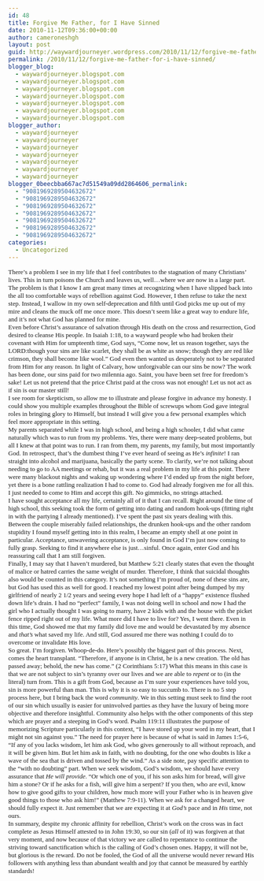 ```yaml
---
id: 48
title: Forgive Me Father, for I Have Sinned
date: 2010-11-12T09:36:00+00:00
author: cameroneshgh
layout: post
guid: http://waywardjourneyer.wordpress.com/2010/11/12/forgive-me-father-for-i-have-sinned
permalink: /2010/11/12/forgive-me-father-for-i-have-sinned/
blogger_blog:
  - waywardjourneyer.blogspot.com
  - waywardjourneyer.blogspot.com
  - waywardjourneyer.blogspot.com
  - waywardjourneyer.blogspot.com
  - waywardjourneyer.blogspot.com
  - waywardjourneyer.blogspot.com
  - waywardjourneyer.blogspot.com
blogger_author:
  - waywardjourneyer
  - waywardjourneyer
  - waywardjourneyer
  - waywardjourneyer
  - waywardjourneyer
  - waywardjourneyer
  - waywardjourneyer
blogger_0beecbba667ac7d51549a09dd2864606_permalink:
  - "9081969289504632672"
  - "9081969289504632672"
  - "9081969289504632672"
  - "9081969289504632672"
  - "9081969289504632672"
  - "9081969289504632672"
  - "9081969289504632672"
categories:
  - Uncategorized
---
```

<div style="font-family:&quot;">
  <span style="font-size:small;">There&#8217;s a problem I see in my life that I feel contributes to the stagnation of many Christians&#8217; lives. This in turn poisons the Church and leaves us, well&#8230;where we are now in a large part. The problem is that I know I am great many times at recognizing when I have slipped back into the all too comfortable ways of rebellion against God. However, I then refuse to take the next step. Instead, I wallow in my own self-deprecation and filth until God picks me up out of my mire and cleans the muck off me once more. This doesn&#8217;t seem like a great way to endure life, and it&#8217;s not what God has planned for mine.</span>
</div>

<div style="font-family:&quot;">
  <span style="font-size:small;">Even before Christ&#8217;s assurance of salvation through His death on the cross and resurrection, God desired to cleanse His people. In Isaiah 1:18, to a wayward people who had broken their covenant with Him for umpteenth time, God says, &#8220;Come now, let us reason together, says the LORD:though your sins are like scarlet, they shall be as white as snow; though they are red like crimson, they shall become like wool.&#8221; God even then wanted us desperately not to be separated from Him for any reason. In light of Calvary, how unforgivable can our sins be now? The work has been done, our sins paid for two milennia ago. Saint, you have been set free for freedom&#8217;s sake! Let us not pretend that the price Christ paid at the cross was not enough! Let us not act as if sin is our master still!</span>
</div>

<div style="font-family:&quot;">
  <span style="font-size:small;">I see room for skepticism, so allow me to illustrate and please forgive in advance my honesty. I could show you multiple examples throughout the Bible of screwups whom God gave integral roles in bringing glory to Himself, but instead I will give you a few personal examples which feel more appropriate in this setting.</span>
</div>

<div style="font-family:&quot;">
  <span style="font-size:small;">My parents separated while I was in high school, and being a high schooler, I did what came naturally which was to run from my problems. Yes, there were many deep-seated problems, but all I knew at that point was to run. I ran from them, my parents, my family, but most importantly God. In retrospect, that&#8217;s the dumbest thing I&#8217;ve ever heard of seeing as He&#8217;s <i>infinite</i>! I ran straight into alcohol and marijuana, basically the party scene. To clarify, we&#8217;re not talking about needing to go to AA meetings or rehab, but it was a real problem in my life at this point. There were many blackout nights and waking up wondering where I&#8217;d ended up from the night before, yet there is a bone rattling realization I had to come to. God had already forgiven me for all this. I just needed to come to Him and accept this gift. No gimmicks, no strings attached.</span>
</div>

<div style="font-family:&quot;">
  <span style="font-size:small;">I have sought acceptance all my life, certainly all of it that I can recall. Right around the time of high school, this seeking took the form of getting into dating and random hook-ups (fitting right in with the partying I already mentioned). I&#8217;ve spent the past six years dealing with this. Between the couple miserably failed relationships, the drunken hook-ups and the other random stupidity I found myself getting into in this realm, I became an empty shell at one point in particular. Acceptance, unwavering acceptance, is only found in God I&#8217;m just now coming to fully grasp. Seeking to find it anywhere else is just&#8230;sinful. Once again, enter God and his reassuring call that I am still forgiven.</span>
</div>

<div style="font-family:&quot;">
  <span style="font-size:small;">Finally, I may say that I haven&#8217;t murdered, but Matthew 5:21 clearly states that even the thought of malice or hatred carries the same weight of murder. Therefore, I think that suicidal thoughts also would be counted in this category. It&#8217;s not something I&#8217;m proud of, none of these sins are, but God has used this as well for good. I reached my lowest point after being dumped by my girlfriend of nearly 2 1/2 years and seeing every hope I had left of a &#8220;happy&#8221; existence flushed down life&#8217;s drain. I had no &#8220;perfect&#8221; family, I was not doing well in school and now I had the girl who I actually thought I was going to marry, have 2 kids with and the house with the picket fence ripped right out of my life. What more did I have to live for? Yes, I went there. Even in this time, God showed me that my family did love me and would be devastated by my absence and <i>that&#8217;s</i> what saved my life. And still, God assured me there was nothing I could do to overcome or invalidate His love.</span>
</div>

<div style="font-family:&quot;">
  <span style="font-size:small;">So great. I&#8217;m forgiven. Whoop-de-do. Here&#8217;s possibly the biggest part of this process. Next, comes the heart transplant. &#8220;Therefore, if anyone is in Christ, he is a new creation. The old has passed away; behold, the new has come.&#8221; (2 Corinthians 5:17) What this means in this case is that we are not subject to sin&#8217;s tyranny over our lives and we are able to <i>repent</i> or to (in the literal) turn from. This is a gift from God, because as I&#8217;m sure your experiences have told you, sin is more powerful than man. This is why it is so easy to succumb to. There is no 5 step process here, but I bring back the word <i>community</i>. We in this setting must seek to find the root of our sin which usually is easier for uninvolved parties as they have the luxury of being more objective and therefore insightful. Community also helps with the other components of this step which are prayer and a steeping in God&#8217;s word. Psalm 119:11 illustrates the purpose of memorizing Scripture particularly in this context, &#8220;I have stored up your word in my heart, that I might not sin against you.&#8221; The need for prayer here is because of what is said in James 1:5-6, &#8220;If any of you lacks wisdom, let him ask God, who gives generously to all without reproach, and it will be given him. But let him ask in faith, with no doubting, for the one who doubts is like a wave of the sea that is driven and tossed by the wind.&#8221; As a side note, pay specific attention to the &#8220;with no doubting&#8221; part. When we seek wisdom, God&#8217;s wisdom, we should have every assurance that <i>He will provide</i>. &#8220;</span><span class="woj" style="font-size:small;">Or which one of you, if his son asks him for bread, will give him a stone?</span><span style="font-size:small;"> O</span><span class="woj" style="font-size:small;">r if he asks for a fish, will give him a serpent?</span><span style="font-size:small;"> </span><span class="woj" style="font-size:small;">If you then, who are evil, know how to give good gifts to your children, how much more will your Father who is in heaven give good things to those who ask him!&#8221; (Matthew 7:9-11). When we ask for a changed heart, we should fully expect it. Just remember that we are expecting it at <i>God&#8217;s</i> pace and in <i>His</i> time, not ours.</span>
</div>

<div style="font-family:&quot;">
  <span class="woj" style="font-size:small;">In summary, despite my chronic affinity for rebellion, Christ&#8217;s work on the cross was in fact complete as Jesus Himself attested to in John 19:30, so our sin (<i>all </i>of it) was forgiven at that very moment, and now because of that victory we are called to repentance to continue the striving toward sanctification which is the calling of God&#8217;s chosen ones. Happy, it will not be, but glorious is the reward. Do not be fooled, the God of all the universe would never reward His followers with anything less than abundant wealth and joy that cannot be measured by earthly standards!</span>
</div>